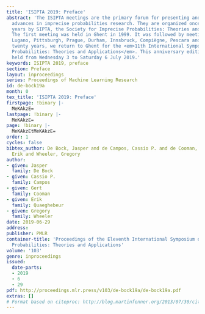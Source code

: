 ```yaml
---
title: 'ISIPTA 2019: Preface'
abstract: 'The ISIPTA meetings are the primary forum for presenting and discussing
  advances in imprecise probabilities research. They are organized once every two
  years by SIPTA, the Society for Imprecise Probabilities: Theories and Applications.
  The first meeting was held in Ghent in 1999. It was followed by meetings in Ithaca,
  Lugano, Pittsburgh, Prague, Durham, Innsbruck, Compiègne, Pescara and Lugano. After
  twenty years, we return to Ghent for the <em>11th International Symposium on Imprecise
  Probabilities: Theories and Applications</em>. This anniversary edition will be
  held from Wednesday 3 to Saturday 6 July 2019.'
keywords: ISIPTA 2019, preface
section: Preface
layout: inproceedings
series: Proceedings of Machine Learning Research
id: de-bock19a
month: 0
tex_title: 'ISIPTA 2019: Preface'
firstpage: !binary |-
  MeKAkzE=
lastpage: !binary |-
  MeKAkzE=
page: !binary |-
  MeKAkzEtMeKAkzE=
order: 1
cycles: false
bibtex_author: De Bock, Jasper and de Campos, Cassio P. and de Cooman, Gert and Quaeghebeur,
  Erik and Wheeler, Gregory
author:
- given: Jasper
  family: De Bock
- given: Cassio P.
  family: Campos
- given: Gert
  family: Cooman
- given: Erik
  family: Quaeghebeur
- given: Gregory
  family: Wheeler
date: 2019-06-29
address: 
publisher: PMLR
container-title: 'Proceedings of the Eleventh International Symposium on Imprecise
  Probabilities: Theories and Applications'
volume: '103'
genre: inproceedings
issued:
  date-parts:
  - 2019
  - 6
  - 29
pdf: http://proceedings.mlr.press/v103/de-bock19a/de-bock19a.pdf
extras: []
# Format based on citeproc: http://blog.martinfenner.org/2013/07/30/citeproc-yaml-for-bibliographies/
---
```

